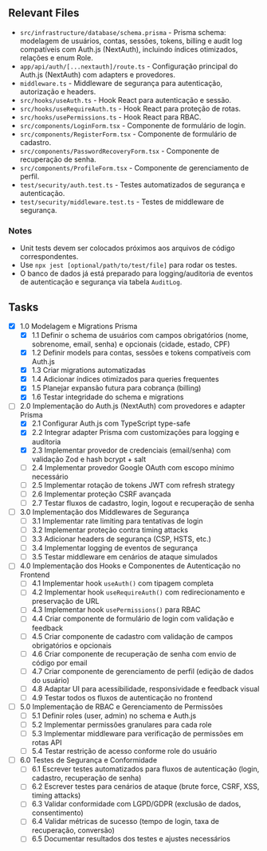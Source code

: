 ## Relevant Files

- `src/infrastructure/database/schema.prisma` - Prisma schema: modelagem de usuários, contas, sessões, tokens, billing e audit log compatíveis com Auth.js (NextAuth), incluindo índices otimizados, relações e enum Role.
- `app/api/auth/[...nextauth]/route.ts` - Configuração principal do Auth.js (NextAuth) com adapters e provedores.
- `middleware.ts` - Middleware de segurança para autenticação, autorização e headers.
- `src/hooks/useAuth.ts` - Hook React para autenticação e sessão.
- `src/hooks/useRequireAuth.ts` - Hook React para proteção de rotas.
- `src/hooks/usePermissions.ts` - Hook React para RBAC.
- `src/components/LoginForm.tsx` - Componente de formulário de login.
- `src/components/RegisterForm.tsx` - Componente de formulário de cadastro.
- `src/components/PasswordRecoveryForm.tsx` - Componente de recuperação de senha.
- `src/components/ProfileForm.tsx` - Componente de gerenciamento de perfil.
- `test/security/auth.test.ts` - Testes automatizados de segurança e autenticação.
- `test/security/middleware.test.ts` - Testes de middleware de segurança.

### Notes

- Unit tests devem ser colocados próximos aos arquivos de código correspondentes.
- Use `npx jest [optional/path/to/test/file]` para rodar os testes.
- O banco de dados já está preparado para logging/auditoria de eventos de autenticação e segurança via tabela `AuditLog`.

## Tasks

- [x] 1.0 Modelagem e Migrations Prisma
  - [x] 1.1 Definir o schema de usuários com campos obrigatórios (nome, sobrenome, email, senha) e opcionais (cidade, estado, CPF)
  - [x] 1.2 Definir models para contas, sessões e tokens compatíveis com Auth.js
  - [x] 1.3 Criar migrations automatizadas
  - [x] 1.4 Adicionar índices otimizados para queries frequentes
  - [x] 1.5 Planejar expansão futura para cobrança (billing)
  - [x] 1.6 Testar integridade do schema e migrations

- [ ] 2.0 Implementação do Auth.js (NextAuth) com provedores e adapter Prisma
  - [x] 2.1 Configurar Auth.js com TypeScript type-safe
  - [x] 2.2 Integrar adapter Prisma com customizações para logging e auditoria
  - [x] 2.3 Implementar provedor de credenciais (email/senha) com validação Zod e hash bcrypt + salt
  - [ ] 2.4 Implementar provedor Google OAuth com escopo mínimo necessário
  - [ ] 2.5 Implementar rotação de tokens JWT com refresh strategy
  - [ ] 2.6 Implementar proteção CSRF avançada
  - [ ] 2.7 Testar fluxos de cadastro, login, logout e recuperação de senha

- [ ] 3.0 Implementação dos Middlewares de Segurança
  - [ ] 3.1 Implementar rate limiting para tentativas de login
  - [ ] 3.2 Implementar proteção contra timing attacks
  - [ ] 3.3 Adicionar headers de segurança (CSP, HSTS, etc.)
  - [ ] 3.4 Implementar logging de eventos de segurança
  - [ ] 3.5 Testar middleware em cenários de ataque simulados

- [ ] 4.0 Implementação dos Hooks e Componentes de Autenticação no Frontend
  - [ ] 4.1 Implementar hook `useAuth()` com tipagem completa
  - [ ] 4.2 Implementar hook `useRequireAuth()` com redirecionamento e preservação de URL
  - [ ] 4.3 Implementar hook `usePermissions()` para RBAC
  - [ ] 4.4 Criar componente de formulário de login com validação e feedback
  - [ ] 4.5 Criar componente de cadastro com validação de campos obrigatórios e opcionais
  - [ ] 4.6 Criar componente de recuperação de senha com envio de código por email
  - [ ] 4.7 Criar componente de gerenciamento de perfil (edição de dados do usuário)
  - [ ] 4.8 Adaptar UI para acessibilidade, responsividade e feedback visual
  - [ ] 4.9 Testar todos os fluxos de autenticação no frontend

- [ ] 5.0 Implementação de RBAC e Gerenciamento de Permissões
  - [ ] 5.1 Definir roles (user, admin) no schema e Auth.js
  - [ ] 5.2 Implementar permissões granulares para cada role
  - [ ] 5.3 Implementar middleware para verificação de permissões em rotas API
  - [ ] 5.4 Testar restrição de acesso conforme role do usuário

- [ ] 6.0 Testes de Segurança e Conformidade
  - [ ] 6.1 Escrever testes automatizados para fluxos de autenticação (login, cadastro, recuperação de senha)
  - [ ] 6.2 Escrever testes para cenários de ataque (brute force, CSRF, XSS, timing attacks)
  - [ ] 6.3 Validar conformidade com LGPD/GDPR (exclusão de dados, consentimento)
  - [ ] 6.4 Validar métricas de sucesso (tempo de login, taxa de recuperação, conversão)
  - [ ] 6.5 Documentar resultados dos testes e ajustes necessários 